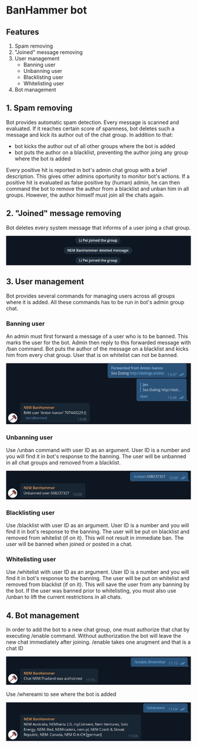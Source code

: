 # BanHammer bot

## Features
1. Spam removing
2. "Joined" message removing
3. User management
   * Banning user
   * Unbanning user
   * Blacklisting user
   * Whitelisting user
4. Bot management
   
## 1. Spam removing
Bot provides automatic spam detection. Every message is scanned and evaluated. If it reaches certain score of spamness, bot deletes such a message and kick its author out of the chat group. In addition to that: 
* bot kicks the author out of all other groups where the bot is added
* bot puts the author on a blacklist, preventing the author joing any group where the bot is added

Every positive hit is reported in bot's admin chat group with a brief description. This gives other admins oportunity to monitor bot's actions. If a positive hit is evaluated as false positive by (human) admin, he can then command the bot to remove the author from a blacklist and unban him in all groups. However, the author himself must join all the chats again.

## 2. "Joined" message removing
Bot deletes every system message that informs of a user joing a chat group.

![Joined message removed](sc-removed.png)

## 3. User management
Bot provides several commands for managing users across all groups where it is added. All these commands has to be run in bot's admin group chat.

### Banning user
An admin must first forward a message of a user who is to be banned. This marks the user for the bot. Admin then reply to this forwarded message with /ban command. Bot puts the author of the message on a blacklist and kicks him from every chat group. User that is on whitelist can not be banned.

![User banned](sc-banned.png)

### Unbanning user
Use /unban command with user ID as an argument. User ID is a number and you will find it in bot's response to the banning. The user will be unbanned in all chat groups and removed from a blacklist.

![User unbanned](sc-unban.png)

### Blacklisting user
Use /blacklist with user ID as an argument. User ID is a number and you will find it in bot's response to the banning. The user will be put on blacklist and removed from whitelist (if on it). This will not result in immediate ban. The user will be banned when joined or posted in a chat.

### Whitelisting user
Use /whitelist with user ID as an argument. User ID is a number and you will find it in bot's response to the banning. The user will be put on whitelist and removed from blacklist (if on it). This will save the user from any banning by the bot. If the user was banned prior to whitelisting, you must also use /unban to lift the current restrictions in all chats.

## 4. Bot management
In order to add the bot to a new chat group, one must authorize that chat by executing /enable command. Without authorization the bot will leave the new chat immediately after joining. /enable takes one arugment and that is a chat ID 

![Chat authorized](sc-enabled.png)

Use /whereami to see where the bot is added

![Whereami](sc-whereami.png)
